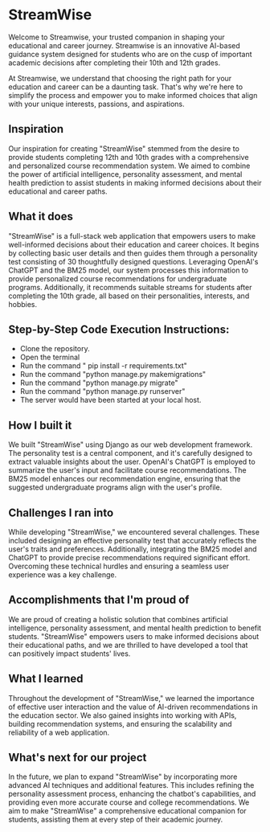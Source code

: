 # StreamWise
Welcome to Streamwise, your trusted companion in shaping your educational and career journey. Streamwise is an innovative AI-based guidance system designed for students who are on the cusp of important academic decisions after completing their 10th and 12th grades.

At Streamwise, we understand that choosing the right path for your education and career can be a daunting task. That's why we're here to simplify the process and empower you to make informed choices that align with your unique interests, passions, and aspirations.

## Inspiration

Our inspiration for creating "StreamWise" stemmed from the desire to provide students completing 12th and 10th grades with a comprehensive and personalized course recommendation system. We aimed to combine the power of artificial intelligence, personality assessment, and mental health prediction to assist students in making informed decisions about their educational and career paths.

## What it does

"StreamWise" is a full-stack web application that empowers users to make well-informed decisions about their education and career choices. It begins by collecting basic user details and then guides them through a personality test consisting of 30 thoughtfully designed questions. Leveraging OpenAI's ChatGPT and the BM25 model, our system processes this information to provide personalized course recommendations for undergraduate programs. Additionally, it recommends suitable streams for students after completing the 10th grade, all based on their personalities, interests, and hobbies.

## Step-by-Step Code Execution Instructions:

- Clone the repository.
- Open the terminal
- Run the command " pip install -r requirements.txt"
- Run the command "python manage.py makemigrations"
- Run the command "python manage.py migrate"
- Run the command "python manage.py runserver"
- The server would have been started at your local host.

## How I built it

We built "StreamWise" using Django as our web development framework. The personality test is a central component, and it's carefully designed to extract valuable insights about the user. OpenAI's ChatGPT is employed to summarize the user's input and facilitate course recommendations. The BM25 model enhances our recommendation engine, ensuring that the suggested undergraduate programs align with the user's profile. 

## Challenges I ran into

While developing "StreamWise," we encountered several challenges. These included designing an effective personality test that accurately reflects the user's traits and preferences. Additionally, integrating the BM25 model and ChatGPT to provide precise recommendations required significant effort. Overcoming these technical hurdles and ensuring a seamless user experience was a key challenge.

## Accomplishments that I'm proud of

We are proud of creating a holistic solution that combines artificial intelligence, personality assessment, and mental health prediction to benefit students. "StreamWise" empowers users to make informed decisions about their educational paths, and we are thrilled to have developed a tool that can positively impact students' lives.

## What I learned

Throughout the development of "StreamWise," we learned the importance of effective user interaction and the value of AI-driven recommendations in the education sector. We also gained insights into working with APIs, building recommendation systems, and ensuring the scalability and reliability of a web application.

## What's next for our project

In the future, we plan to expand "StreamWise" by incorporating more advanced AI techniques and additional features. This includes refining the personality assessment process, enhancing the chatbot's capabilities, and providing even more accurate course and college recommendations. We aim to make "StreamWise" a comprehensive educational companion for students, assisting them at every step of their academic journey.
